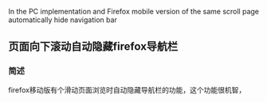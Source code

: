 In the PC implementation and Firefox mobile version of the same scroll page automatically hide navigation bar
## 页面向下滚动自动隐藏firefox导航栏
### 简述
firefox移动版有个滑动页面浏览时自动隐藏导航栏的功能，这个功能很机智，
